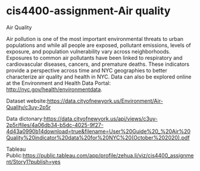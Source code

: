 # cis4400-assignment-Air quality
Air Quality

Air pollution is one of the most important environmental threats to urban populations and while all people are exposed, pollutant emissions, levels of exposure, and population vulnerability vary across neighborhoods. Exposures to common air pollutants have been linked to respiratory and cardiovascular diseases, cancers, and premature deaths. These indicators provide a perspective across time and NYC geographies to better characterize air quality and health in NYC. Data can also be explored online at the Environment and Health Data Portal: http://nyc.gov/health/environmentdata.

Dataset website:https://data.cityofnewyork.us/Environment/Air-Quality/c3uy-2p5r

Data dictonary:https://data.cityofnewyork.us/api/views/c3uy-2p5r/files/4a06db34-b5dc-4025-9f27-4d43a0990b14download=true&filename=User%20Guide%20_%20Air%20Quality%20indicator%20data%20for%20NYC%20(October%202020).pdf

Tableau Public:https://public.tableau.com/app/profile/zehua.li/viz/cis4400_assignment/Story1?publish=yes
